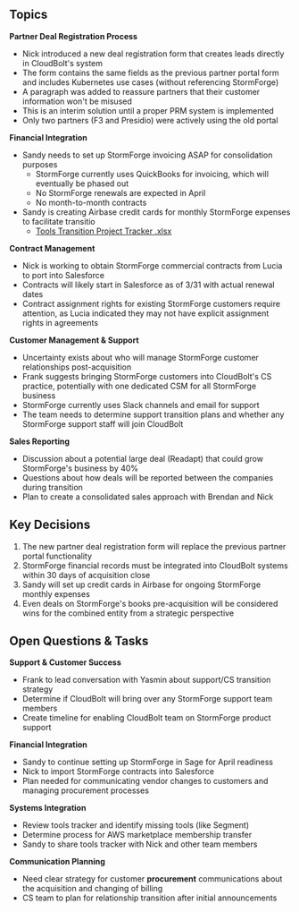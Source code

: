 ## Topics

**Partner Deal Registration Process**
- Nick introduced a new deal registration form that creates leads directly in CloudBolt's system
- The form contains the same fields as the previous partner portal form and includes Kubernetes use cases (without referencing StormForge)
- A paragraph was added to reassure partners that their customer information won't be misused
- This is an interim solution until a proper PRM system is implemented
- Only two partners (F3 and Presidio) were actively using the old portal

**Financial Integration**

- Sandy needs to set up StormForge invoicing ASAP for consolidation purposes
    - StormForge currently uses QuickBooks for invoicing, which will eventually be phased out
    - No StormForge renewals are expected in April
    - No month-to-month contracts
- Sandy is creating Airbase credit cards for monthly StormForge expenses to facilitate transitio
	- [Tools Transition Project Tracker .xlsx](https://cbsw.sharepoint.com/:x:/r/sites/salesops/Shared%20Documents/StormForge/Tools%20Transition%20Project%20Tracker%20.xlsx?d=wa7e3c4c1df7e40d3aeef12fde2bf6bc0&csf=1&web=1&e=pvTz3z)

**Contract Management**
- Nick is working to obtain StormForge commercial contracts from Lucia to port into Salesforce
- Contracts will likely start in Salesforce as of 3/31 with actual renewal dates
- Contract assignment rights for existing StormForge customers require attention, as Lucia indicated they may not have explicit assignment rights in agreements
    
**Customer Management & Support**
- Uncertainty exists about who will manage StormForge customer relationships post-acquisition
- Frank suggests bringing StormForge customers into CloudBolt's CS practice, potentially with one dedicated CSM for all StormForge business
- StormForge currently uses Slack channels and email for support
- The team needs to determine support transition plans and whether any StormForge support staff will join CloudBolt
    

**Sales Reporting**
- Discussion about a potential large deal (Readapt) that could grow StormForge's business by 40%
- Questions about how deals will be reported between the companies during transition
- Plan to create a consolidated sales approach with Brendan and Nick
    

## Key Decisions
1. The new partner deal registration form will replace the previous partner portal functionality
2. StormForge financial records must be integrated into CloudBolt systems within 30 days of acquisition close
3. Sandy will set up credit cards in Airbase for ongoing StormForge monthly expenses
4. Even deals on StormForge's books pre-acquisition will be considered wins for the combined entity from a strategic perspective

## Open Questions & Tasks

**Support & Customer Success**
- Frank to lead conversation with Yasmin about support/CS transition strategy
- Determine if CloudBolt will bring over any StormForge support team members
- Create timeline for enabling CloudBolt team on StormForge product support

**Financial Integration**
- Sandy to continue setting up StormForge in Sage for April readiness
- Nick to import StormForge contracts into Salesforce
- Plan needed for communicating vendor changes to customers and managing procurement processes

**Systems Integration**
- Review tools tracker and identify missing tools (like Segment)
- Determine process for AWS marketplace membership transfer
- Sandy to share tools tracker with Nick and other team members

**Communication Planning**
- Need clear strategy for customer **procurement** communications about the acquisition and changing of billing
- CS team to plan for relationship transition after initial announcements